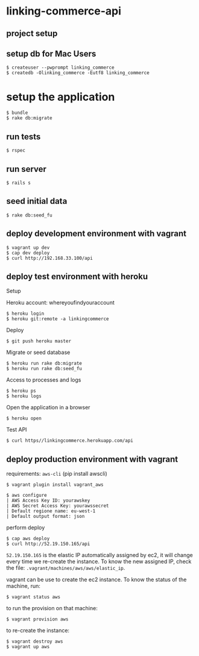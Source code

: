 # linking-commerce-api

## project setup

## setup db for Mac Users

```
$ createuser --pwprompt linking_commerce
$ createdb -Olinking_commerce -Eutf8 linking_commerce
```

# setup the application

```
$ bundle
$ rake db:migrate
```

## run tests

```
$ rspec
```

## run server

```
$ rails s
```

## seed initial data

```
$ rake db:seed_fu
```

## deploy development environment with vagrant

```
$ vagrant up dev
$ cap dev deploy
$ curl http://192.168.33.100/api
```

## deploy test environment with heroku

Setup

Heroku account: whereyoufindyouraccount

```
$ heroku login
$ heroku git:remote -a linkingcommerce
```

Deploy

```
$ git push heroku master
```

Migrate or seed database

```
$ heroku run rake db:migrate
$ heroku run rake db:seed_fu
```

Access to processes and logs

```
$ heroku ps
$ heroku logs
```

Open the application in a browser

```
$ heroku open
```

Test API

```
$ curl https//linkingcommerce.herokuapp.com/api
```

## deploy production environment with vagrant

requirements: `aws-cli` (pip install awscli)

```
$ vagrant plugin install vagrant_aws
```

```
$ aws configure
| AWS Access Key ID: yourawskey
| AWS Secret Access Key: yourawssecret
| Default regione name: eu-west-1
| Default output format: json

```

perform deploy

```
$ cap aws deploy
$ curl http://52.19.150.165/api
```

`52.19.150.165` is the elastic IP automatically assigned by ec2, it
will change every time we re-create the instance. To know the new
assigned IP, check the file: `.vagrant/machines/aws/aws/elastic_ip`.

vagrant can be use to create the ec2 instance. To know the status of
the machine, run:

```
$ vagrant status aws
```

to run the provision on that machine:

```
$ vagrant provision aws
```

to re-create the instance:

```
$ vagrant destroy aws
$ vagrant up aws
```
